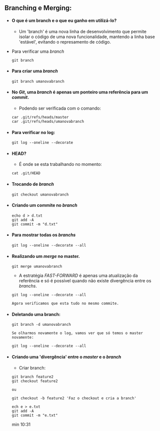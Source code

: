 ## Branching e Merging:

- #### O que é um branch e o que eu ganho em utilizá-lo?
    
     - Um 'branch' é uma nova linha de desenvolvimento que permite isolar o código de uma nova funcionalidade, mantendo a linha base 'estável', evitando o represamento de código.
  
- Para verificar uma *branch*
   
      git branch

- #### Para criar uma *branch*
  
      git branch umanovabranch
  
- #### No *Git*, uma *branch* é apenas um ponteiro uma referência para um *commit*.

     - Podendo ser verificada com o comando:

      car .git/refs/heads/master
      car .git/refs/heads/umanovabranch

- #### Para verificar no log:
   
      git log --oneline --decorate
  
- #### HEAD?
   
     - É onde se esta trabalhando no momento:
   
      cat .git/HEAD
  
- #### Trocando de *branch*
    
      git checkout umanovabranch
  
- #### Criando um commite no *branch*
  
      echo d > d.txt
      git add -A
      git commit -m "d.txt" 
  
- #### Para mostrar todas os *branchs*
   
      git log --oneline --decorate --all
  
- #### Realizando um *merge* no master.
    
      git merge umanovabranch
  
     - A estratégia *FAST-FORWARD* é apenas uma atualização da referência e só é possível quando não existe divergência entre os *branchs*. 

      git log --oneline --decorate --all
  
      Agora verificamos que esta tudo no mesmo commite.

- #### Deletando uma branch:

      git branch -d umanovabranch
  
      Se olharmos novamente o log, vamos ver que só temos o master novamente:
      
	  git log --oneline --decorate --all    
    
- #### Criando uma 'divergência' entre o *master* e o *branch*

     - Criar branch:
	  
	  git branch feature2
	  git checkout feature2
      
	  ou
      
	  git checkout -b feature2 'Faz o checkout e cria a branch'
  
	  ech e > e.txt
	  git add -A
	  git commit -m "e.txt"
  
  min 10:31
    
